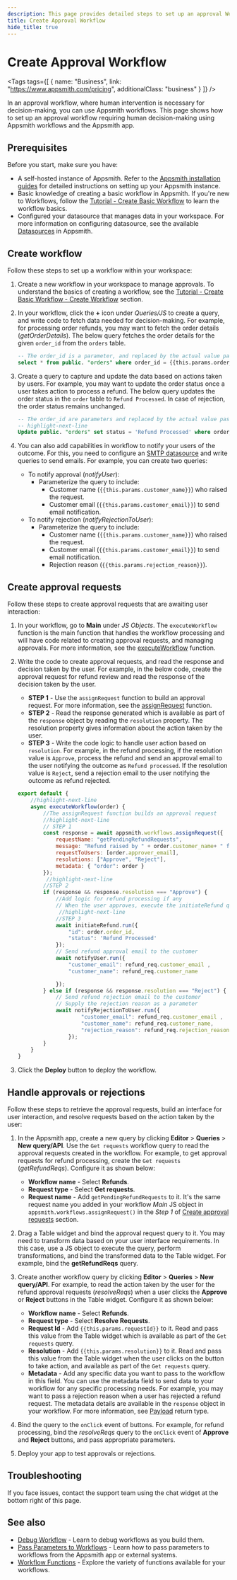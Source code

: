 ```yaml
---
description: This page provides detailed steps to set up an approval Webhook workflow on Appsmith.
title: Create Approval Workflow
hide_title: true
---
```

<!-- vale off -->

<div className="tag-wrapper">
 <h1>Create Approval Workflow</h1>

<Tags
tags={[
{ name: "Business", link: "https://www.appsmith.com/pricing", additionalClass: "business" }
]}
/>

</div>

<!-- vale on -->

In an approval workflow, where human intervention is necessary for decision-making, you can use Appsmith workflows. This page shows how to set up an approval workflow requiring human decision-making using Appsmith workflows and the Appsmith app.

<ZoomImage
  src="/img/appsmith-workflow-overview.png" 
  alt="Human-in-the-Loop Approval Workflow"
  caption="Human Intervention in an Approval Workflow"
/> 


## Prerequisites

Before you start, make sure you have:

* A self-hosted instance of Appsmith. Refer to the [Appsmith installation guides](/getting-started/setup/installation-guides) for detailed instructions on setting up your Appsmith instance.
* Basic knowledge of creating a basic workflow in Appsmith. If you're new to Workflows, follow the [Tutorial - Create Basic Workflow](/workflows/tutorials/create-workflow) to learn the workflow basics.
* Configured your datasource that manages data in your workspace. For more information on configuring datasource, see the available [Datasources](/connect-data/reference) in Appsmith.

## Create workflow

Follow these steps to set up a workflow within your workspace: 

1. Create a new workflow in your workspace to manage approvals. To understand the basics of creating a workflow, see the [Tutorial - Create Basic Workflow - Create Workflow](/workflows/tutorials/create-workflow#create-workflow) section.

2. In your workflow, click the **+** icon under _Queries/JS_ to create a query, and write code to fetch data needed for decision-making. For example, for processing order refunds, you may want to fetch the order details (_getOrderDetails_). The below query fetches the order details for the given `order_id` from the `orders` table.

    ```sql
    -- The order_id is a parameter, and replaced by the actual value passed by the application
    select * from public. "orders" where order_id = {{this.params.order_id}};
    ``` 
3. Create a query to capture and update the data based on actions taken by users. For example, you may want to update the order status once a user takes action to process a refund. The below query updates the order status in the `order` table to `Refund Processed`. In case of rejection, the order status remains unchanged.

    ```sql
    -- The order_id are parameters and replaced by the actual value passed by the application
    -- highlight-next-line
    Update public. "orders" set status = 'Refund Processed' where order_id = {{this.params.order_id}};
    ```
4. You can also add capabilities in workflow to notify your users of the outcome. For this, you need to configure an [SMTP datasource](/connect-data/reference/using-smtp) and write queries to send emails. For example, you can create two queries:
    *  To notify approval (_notifyUser_):
        * Parameterize the query to include:
            * Customer name (`{{this.params.customer_name}}`) who raised the request.
            * Customer email (`{{this.params.customer_email}}`) to send email notification. 
    * To notify rejection (_notifyRejectionToUser_):
        * Parameterize the query to include:
            * Customer name (`{{this.params.customer_name}}`) who raised the request.
            * Customer email (`{{this.params.customer_email}}`) to send email notification.
            * Rejection reason (`{{this.params.rejection_reason}}`).

## Create approval requests

Follow these steps to create approval requests that are awaiting user interaction: 

1. In your workflow, go to **Main** under _JS Objects_. The `executeWorkflow` function is the main function that handles the workflow processing and will have code related to creating approval requests, and managing approvals. For more information, see the [executeWorkflow](/workflows/reference/workflow-functions#executeworkflow) function. 

2. Write the code to create approval requests, and read the response and decision taken by the user. For example, in the below code, create the approval request for refund review and read the response of the decision taken by the user.
    * **STEP 1** - Use the `assignRequest` function to build an approval request. For more information, see the [assignRequest](/workflows/reference/workflow-functions#assign-request) function. 
    * **STEP 2** - Read the response generated which is available as part of the `response` object by reading the `resolution` property. The resolution property gives information about the action taken by the user.
    * **STEP 3** - Write the code logic to handle user action based on `resolution`. For example, in the refund processing, if the resolution value is `Approve`, process the refund and send an approval email to the user notifying the outcome as `Refund processed`. If the resolution value is `Reject`, send a rejection email to the user notifying the outcome as refund rejected.

    ```javascript
    export default {
        //highlight-next-line
        async executeWorkflow(order) {
            //The assignRequest function builds an approval request
            //highlight-next-line
            // STEP 1
            const response = await appsmith.workflows.assignRequest({
                requestName: "getPendingRefundRequests", 
                message: "Refund raised by " + order.customer_name+ " for amount " + order.amount, 
                requestToUsers: [order.approver_email], 
                resolutions: ["Approve", "Reject"],
                metadata: { "order": order } 
            });
             //highlight-next-line
            //STEP 2
            if (response && response.resolution === "Approve") {
                //Add logic for refund processing if any
                // When the user approves, execute the initiateRefund query 
                 //highlight-next-line
                //STEP 3
                await initiateRefund.run({
                    "id": order.order_id,
                    "status": 'Refund Processed'
                });
                // Send refund approval email to the customer 
                await notifyUser.run({
                    "customer_email": refund_req.customer_email ,
                    "customer_name": refund_req.customer_name

                });
            } else if (response && response.resolution === "Reject") {
                // Send refund rejection email to the customer 
                // Supply the rejection reason as a parameter
                await notifyRejectionToUser.run({
                        "customer_email": refund_req.customer_email ,
                        "customer_name": refund_req.customer_name,
                        "rejection_reason": refund_req.rejection_reason
                    });
            }
        }
    }          
    ```
    
3. Click the **Deploy** button to deploy the workflow.

## Handle approvals or rejections

Follow these steps to retrieve the approval requests, build an interface for user interaction, and resolve requests based on the action taken by the user:

1. In the Appsmith app, create a new query by clicking **Editor** > **Queries** > **New query/API**. Use the `Get requests` workflow query to read the approval requests created in the workflow. For example, to get approval requests for refund processing, create the `Get requests` (_getRefundReqs_). Configure it as shown below:
    * **Workflow name** - Select **Refunds**.
    * **Request type** - Select **Get requests**.
    * **Request name** - Add `getPendingRefundRequests` to it. It's the same request name you added in your workflow _Main_ JS object in `appsmith.workflows.assignRequest()` in the _Step 1_ of [Create approval requests](#create-approval-requests) section.

2. Drag a Table widget and bind the approval request query to it. You may need to transform data based on your user interface requirements. In this case, use a JS object to execute the query, perform transformations, and bind the transformed data to the Table widget. For example, bind the **getRefundReqs** query. 

3. Create another workflow query by clicking **Editor** > **Queries** > **New query/API**. For example, to read the action taken by the user for the refund approval requests (_resolveReqs_) when a user clicks the **Approve** or **Reject** buttons in the Table widget. Configure it as shown below:
    * **Workflow name** - Select **Refunds**.
    * **Request type** - Select **Resolve Requests**.
    * **Request Id** - Add `{{this.params.requestId}}` to it. Read and pass this value from the Table widget which is available as part of the `Get requests` query.
    * **Resolution** - Add `{{this.params.resolution}}` to it. Read and pass this value from the Table widget when the user clicks on the button to take action, and available as part of the `Get requests` query.
    * **Metadata** - Add any specific data you want to pass to the workflow in this field. You can use the metadata field to send data to your workflow for any specific processing needs. For example, you may want to pass a rejection reason when a user has rejected a refund request. The metadata details are available in the `response` object in your workflow. For more information, see [Payload](/workflows/reference/workflow-functions#payload-json) return type.

4. Bind the query to the `onClick` event of buttons. For example, for refund processing, bind the _resolveReqs_ query to the `onClick` event of **Approve** and **Reject** buttons, and pass appropriate parameters. 

5. Deploy your app to test approvals or rejections.

## Troubleshooting

If you face issues, contact the support team using the chat widget at the bottom right of this page.

## See also

* [Debug Workflow](/workflows/how-to-guides/debug-workflow) - Learn to debug workflows as you build them.
* [Pass Parameters to Workflows](/workflows/reference/pass-parameters-to-workflows) - Learn how to pass parameters to workflows from the Appsmith app or external systems.
* [Workflow Functions](/workflows/reference/workflow-functions) - Explore the variety of functions available for your workflows.
